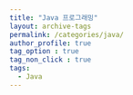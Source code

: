 ```yaml
---
title: "Java 프로그래밍"
layout: archive-tags
permalink: /categories/java/
author_profile: true
tag_option : true
tag_non_click : true
tags: 
  - Java
---
```



